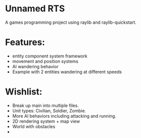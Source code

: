# Unnamed RTS
A games programming project using raylib and raylib-quickstart.

# Features:
 - entity component system framework
 - movement and position systems
 - AI wandering behavior
 - Example with 2 entities wandering at different speeds

# Wishlist:
 - Break up main into multiple files.
 - Unit types: Civilian, Soldier, Zombie.
 - More AI behaviors including attacking and running.
 - 2D rendering system + map view
 - World with obstacles
 - 